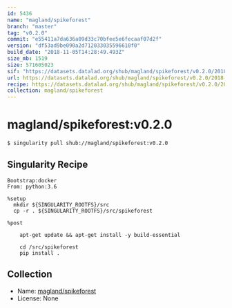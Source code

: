 ```yaml
---
id: 5436
name: "magland/spikeforest"
branch: "master"
tag: "v0.2.0"
commit: "e55411a7da636a09d33c70bfee5e6fecaaf07d2f"
version: "df53ad9be090a2d712033035596610f0"
build_date: "2018-11-05T14:28:49.493Z"
size_mb: 1519
size: 571605023
sif: "https://datasets.datalad.org/shub/magland/spikeforest/v0.2.0/2018-11-05-e55411a7-df53ad9b/df53ad9be090a2d712033035596610f0.simg"
url: https://datasets.datalad.org/shub/magland/spikeforest/v0.2.0/2018-11-05-e55411a7-df53ad9b/
recipe: https://datasets.datalad.org/shub/magland/spikeforest/v0.2.0/2018-11-05-e55411a7-df53ad9b/Singularity
collection: magland/spikeforest
---
```


# magland/spikeforest:v0.2.0

```bash
$ singularity pull shub://magland/spikeforest:v0.2.0
```

## Singularity Recipe

```singularity
Bootstrap:docker
From: python:3.6

%setup
  mkdir ${SINGULARITY_ROOTFS}/src
  cp -r . ${SINGULARITY_ROOTFS}/src/spikeforest

%post

	apt-get update && apt-get install -y build-essential

	cd /src/spikeforest
	pip install .
```

## Collection

 - Name: [magland/spikeforest](https://github.com/magland/spikeforest)
 - License: None

